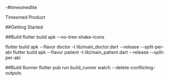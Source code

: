 -#timesmedlite

Timesmed Product
 
##Getting Started

##Build
flutter build apk --no-tree-shake-icons

flutter build apk --flavor doctor -t lib/main_doctor.dart --release --split-per-abi
flutter build apk --flavor patient -t lib/main_patient.dart --release --split-per-abi

##Build Runner 
flutter pub run build_runner watch --delete-conflicting-outputs


